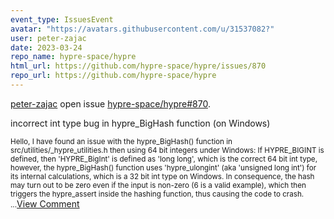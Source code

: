 ```yaml
---
event_type: IssuesEvent
avatar: "https://avatars.githubusercontent.com/u/31537082?"
user: peter-zajac
date: 2023-03-24
repo_name: hypre-space/hypre
html_url: https://github.com/hypre-space/hypre/issues/870
repo_url: https://github.com/hypre-space/hypre
---
```


<a href='https://github.com/peter-zajac' target='_blank'>peter-zajac</a> open issue <a href='https://github.com/hypre-space/hypre/issues/870' target='_blank'>hypre-space/hypre#870</a>.

<p>incorrect int type bug in hypre_BigHash function (on Windows)</p><small>Hello, I have found an issue with the hypre_BigHash() function in src/utilities/_hypre_utilities.h then using 64 bit integers under Windows: If HYPRE_BIGINT is defined, then 'HYPRE_BigInt' is defined as 'long long', which is the correct 64 bit int type, however, the hypre_BigHash() function uses 'hypre_ulongint' (aka 'unsigned long int') for its internal calculations, which is a 32 bit int type on Windows. In consequence, the hash may turn out to be zero even if the input is non-zero (6 is a valid example), which then triggers the hypre_assert inside the hashing function, thus causing the code to crash....</small><a href='https://github.com/hypre-space/hypre/issues/870' target='_blank'>View Comment</a>